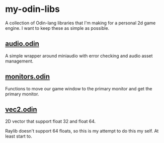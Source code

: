 # my-odin-libs

A collection of Odin-lang libraries that I'm making for a personal 2d game engine. I want to keep these as simple as possible.

## [audio.odin](audio.odin)
A simple wrapper around miniaudio with error checking and audio asset management.

## [monitors.odin](monitors.odin)
Functions to move our game window to the primary monitor and get the primary monitor.

## [vec2.odin](vec2.odin)
2D vector that support float 32 and float 64.

Raylib doesn't support 64 floats, so this is my attempt to do this my self. At least start to.
